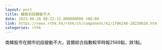 ```yaml
---
layout: post
title: 韓股初段變動不大
date: 2023-06-26 08:22:12.000000000 +08:00
link: https://news.rthk.hk/rthk/ch/component/k2/1706248-20230626.htm
categories: rthk
---
```


南韓股市在開市初段變動不大，首爾綜合指數較早時報2568點，跌1點。

